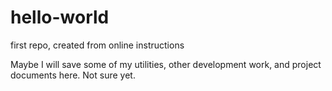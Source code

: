 # hello-world
first repo, created from online instructions

Maybe I will save some of my utilities, other development work, and project documents here. Not sure yet.
